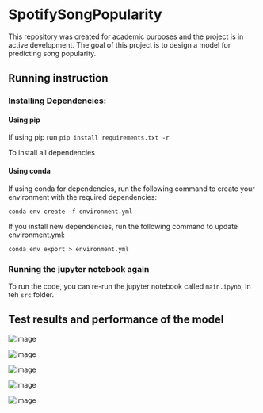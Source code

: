# SpotifySongPopularity
This repository was created for academic purposes and the project is in active development. The goal of this project is to design a model for predicting song popularity.

## Running instruction

### Installing Dependencies:

#### Using pip

If using pip run
`pip install requirements.txt -r`

To install all dependencies
#### Using conda
If using conda for dependencies, run the following command to create your environment with the required dependencies:

`conda env create -f environment.yml`

If you install new dependencies, run the following command to update environment.yml:

`conda env export > environment.yml`


### Running the jupyter notebook again
To run the code, you can re-run the jupyter notebook called `main.ipynb`, in teh `src` folder.

## Test results and performance of the model

![image](https://user-images.githubusercontent.com/36091631/114947849-d92f6680-9e1b-11eb-86a6-3ac9b985677c.png)

![image](https://user-images.githubusercontent.com/36091631/114947854-dcc2ed80-9e1b-11eb-87d5-0be28e3ff2e7.png)

![image](https://user-images.githubusercontent.com/36091631/114947872-e0567480-9e1b-11eb-8e47-a885847d2593.png)

![image](https://user-images.githubusercontent.com/36091631/114947880-e4829200-9e1b-11eb-8e0b-1d212e9a6d45.png)

![image](https://user-images.githubusercontent.com/36091631/114947889-e8aeaf80-9e1b-11eb-8da4-698b9017af8d.png)

